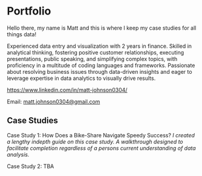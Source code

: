 # Portfolio
Hello there, my name is Matt and this is where I keep my case studies for all things data!


Experienced data entry and visualization with 2 years in finance. Skilled in analytical thinking, fostering positive customer relationships, executing presentations, public speaking, and simplifying complex topics, with proficiency in a multitude of coding languages and frameworks. Passionate about resolving business issues through data-driven insights and eager to leverage expertise in data analytics to visually drive results.

https://www.linkedin.com/in/matt-johnson0304/

Email: matt.johnson0304@gmail.com

## Case Studies

Case Study 1: How Does a Bike-Share Navigate Speedy Success? <em> I created a lengthy indepth guide on this case study. A walkthrough designed to facilitate completion regardless of a persons current understanding of data analysis.</em>

Case Study 2: TBA 
